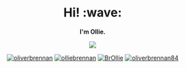 <h1 align='center'> Hi! :wave:</h1>

<p align='center'>
  <strong>I'm Ollie.</strong>
</p>
<p align='center'>
  <img src="https://pronoun.cyou/x/y?subject=He&object=Him&height=20"> 

<p align="center">
  <a href="https://www.linkedin.com/in/oliverbrennan/" target="blank"><img src="https://img.shields.io/badge/-oliverbrennan-blue?style=flat&logo=Linkedin&logoColor=white&link=https://www.linkedin.com/in/oliverbrennan/" alt="oliverbrennan"/></a> 
  <a href="https://medium.com/@olliebrennan" target="blank"><img src="https://img.shields.io/badge/-@olliebrennan-000000?style=flat&labelColor=000000&logo=Medium&link=https://medium.com/@olliebrennan" alt="olliebrennan" /></a> 
  <a href="https://twitter.com/BrOllie" target="blank"><img src="https://img.shields.io/badge/-@BrOllie-1ca0f1?style=flat&labelColor=1ca0f1&logo=twitter&logoColor=white&link=https://twitter.com/BrOllie" alt="BrOllie" /></a> 
    <a href="https://www.instagram.com/oliverbrennan84/" target="blank"><img src="https://img.shields.io/badge/-@oliverbrennan84-purple?style=flat&logo=instagram&logoColor=white&link=https://www.instagram.com/oliverbrennan84/" alt="oliverbrennan84" /></a>
</p>  
